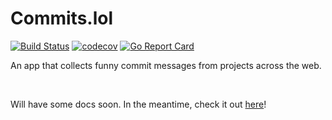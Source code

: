 # Commits.lol

[![Build Status](https://travis-ci.com/TunedMystic/commits.lol.svg?branch=master)](https://travis-ci.com/TunedMystic/commits.lol)
[![codecov](https://codecov.io/gh/TunedMystic/commits.lol/branch/master/graph/badge.svg)](https://codecov.io/gh/TunedMystic/commits.lol)
[![Go Report Card](https://goreportcard.com/badge/github.com/tunedmystic/commits.lol)](https://goreportcard.com/report/github.com/tunedmystic/commits.lol)

An app that collects funny commit messages from projects across the web.

<br />

Will have some docs soon.
In the meantime, check it out [here](https://commits.lol)!
